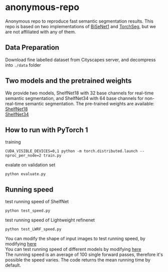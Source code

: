 # anonymous-repo
Anonymous repo to reproduce fast semantic segmentation results.
This repo is based on two implementations of [BiSeNet1](https://github.com/CoinCheung/BiSeNet) and [TorchSeg](https://github.com/ycszen/TorchSeg), but we are not affiliated with any of them.

## Data Preparation
Download fine labelled dataset from Cityscapes server, and decompress into ```./data``` folder

## Two models and the pretrained weights
We provide two models, ShelfNet18 with 32 base channels for real-time semantic segmentation, and ShelfNet34 with 64 base channels for non-real-time semantic segmentation. The pre-trained weights are available:<br />
[ShelfNet18](https://www.dropbox.com/s/ozfaxuo8be610ko/ShelfNet18_realtime.pth?dl=0) <br />
[ShelfNet34](https://www.dropbox.com/s/az41ud5qipp173c/ShelfNet34_non_realtime.pth?dl=0) <br />

## How to run with PyTorch 1
training
```
CUDA_VISIBLE_DEVICES=0,1 python -m torch.distributed.launch --nproc_per_node=2 train.py
```

evalate on validation set
```
python evaluate.py
```

## Running speed
test running speed of ShelfNet
```
python test_speed.py
```

test running speed of Lightweight refinenet
```
python test_LWRF_speed.py
```

You can modify the shape of input images to test running speed, by modifying [here](https://github.com/NoName-sketch/anonymous/blob/master/ShelfNet18_realtime/test_LWRF_speed.py#L32) <br />
You can test running speed of different models by modifying [here](https://github.com/NoName-sketch/anonymous/blob/master/ShelfNet18_realtime/test_LWRF_speed.py#L20) <br />
The running speed is an average of 100 single forward passes, therefore it's possible the speed varies. The code returns the mean running time by default.
